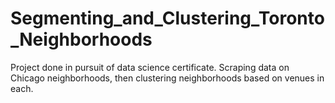# Segmenting_and_Clustering_Toronto_Neighborhoods
Project done in pursuit of data science certificate. Scraping data on Chicago neighborhoods, then clustering neighborhoods based on venues in each.
